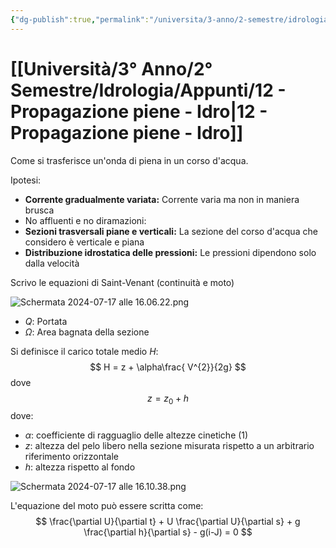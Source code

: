 ```yaml
---
{"dg-publish":true,"permalink":"/universita/3-anno/2-semestre/idrologia/appunti/12-propagazione-piene-idro/","tags":["UNI"]}
---
```



# [[Università/3° Anno/2° Semestre/Idrologia/Appunti/12 - Propagazione piene - Idro\|12 - Propagazione piene - Idro]]

Come si trasferisce un'onda di piena in un corso d'acqua.

Ipotesi:
- **Corrente gradualmente variata:** Corrente varia ma non in maniera brusca
- No affluenti e no diramazioni:
- **Sezioni trasversali piane e verticali:** La sezione del corso d'acqua che considero è verticale e piana
- **Distribuzione idrostatica delle pressioni:** Le pressioni dipendono solo dalla velocità

Scrivo le equazioni di Saint-Venant (continuità e moto)

![Schermata 2024-07-17 alle 16.06.22.png](/img/user/Schermata%202024-07-17%20alle%2016.06.22.png)

- $Q:$ Portata
- $\Omega:$ Area bagnata della sezione

Si definisce il carico totale medio $H$:
$$
H = z + \alpha\frac{ V^{2}}{2g}
$$
dove
$$
z = z_{0} + h
$$
dove:
- $\alpha:$ coefficiente di ragguaglio delle altezze cinetiche (1)
- $z:$ altezza del pelo libero nella sezione misurata rispetto a un arbitrario riferimento orizzontale
- $h:$ altezza rispetto al fondo

![Schermata 2024-07-17 alle 16.10.38.png](/img/user/Schermata%202024-07-17%20alle%2016.10.38.png)

L'equazione del moto può essere scritta come:
$$
\frac{\partial U}{\partial t} + U \frac{\partial U}{\partial s} + g \frac{\partial h}{\partial s} - g(i-J) = 0
$$
